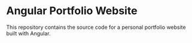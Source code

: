 # Angular Portfolio Website
This repository contains the source code for a personal portfolio website built with Angular.